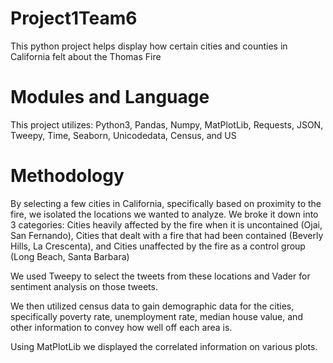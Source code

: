 # Project1Team6

This python project helps display how certain cities and counties in California felt about the Thomas Fire

# Modules and Language

This project utilizes: Python3, Pandas, Numpy, MatPlotLib, Requests, JSON, Tweepy, Time, Seaborn, Unicodedata, Census, and US


# Methodology

By selecting a few cities in California, specifically based on proximity to the fire, we isolated the locations we wanted to analyze. We broke it down into 3 categories: Cities heavily affected by the fire when it is uncontained (Ojai, San Fernando), Cities that dealt with a fire that had been contained (Beverly Hills, La Crescenta), and Cities unaffected by the fire as a control group (Long Beach, Santa Barbara)

We used Tweepy to select the tweets from these locations and Vader for sentiment analysis on those tweets. 

We then utilized census data to gain demographic data for the cities, specifically poverty rate, unemployment rate, median house value, and other information to convey how well off each area is. 

Using MatPlotLib we displayed the correlated information on various plots. 